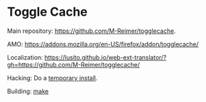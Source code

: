 Toggle Cache
====================

Main repository: https://github.com/M-Reimer/togglecache.

AMO: https://addons.mozilla.org/en-US/firefox/addon/togglecache/

Localization: https://lusito.github.io/web-ext-translator/?gh=https://github.com/M-Reimer/togglecache/

Hacking: Do a [temporary install](https://developer.mozilla.org/en-US/Add-ons/WebExtensions/Temporary_Installation_in_Firefox).

Building: [make](https://www.gnu.org/software/make/)

